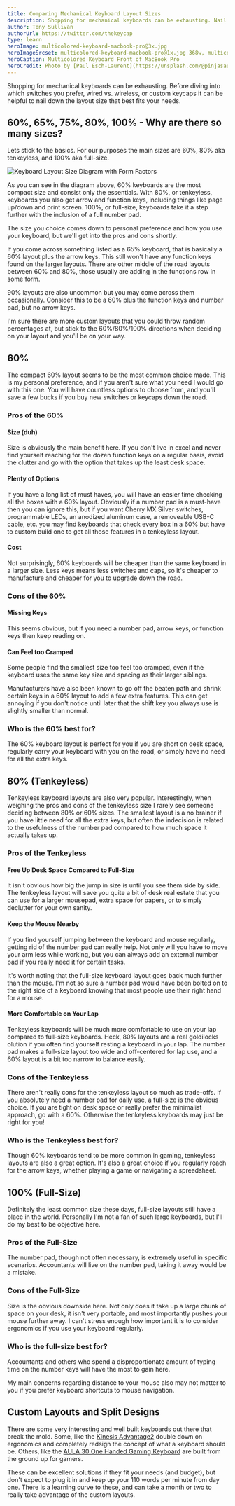 ```yaml
---
title: Comparing Mechanical Keyboard Layout Sizes
description: Shopping for mechanical keyboards can be exhausting. Nail down the keyboard layout size that best fits your needs to narrow down the search early.
author: Tony Sullivan
authorUrl: https://twitter.com/thekeycap
type: learn
heroImage: multicolored-keyboard-macbook-pro@3x.jpg
heroImageSrcset: multicolored-keyboard-macbook-pro@1x.jpg 368w, multicolored-keyboard-macbook-pro@2x.jpg 736w, multicolored-keyboard-macbook-pro@3x.jpg 1104w
heroCaption: Multicolored Keyboard Front of MacBook Pro
heroCredit: Photo by [Paul Esch-Laurent](https://unsplash.com/@pinjasaur)
---
```


Shopping for mechanical keyboards can be exhausting. Before diving into which switches you prefer, wired vs. wireless, or custom keycaps it can be helpful to nail down the layout size that best fits your needs.

## 60%, 65%, 75%, 80%, 100% - Why are there so many sizes?

Lets stick to the basics. For our purposes the main sizes are 60%, 80% aka tenkeyless, and 100% aka full-size.

![Keyboard Layout Size Diagram with Form Factors](https://upload.wikimedia.org/wikipedia/commons/3/37/ANSI_Keyboard_Layout_Diagram_with_Form_Factor.svg 'Keyboard Layout Size Diagram with Form Factors')

As you can see in the diagram above, 60% keyboards are the most compact size and consist only the essentials. With 80%, or tenkeyless, keyboards you also get arrow and function keys, including things like page up/down and print screen. 100%, or full-size, keyboards take it a step further with the inclusion of a full number pad.

The size you choice comes down to personal preference and how you use your keyboard, but we'll get into the pros and cons shortly.

If you come across something listed as a 65% keyboard, that is basically a 60% layout plus the arrow keys. This still won't have any function keys found on the larger layouts. There are other middle of the road layouts between 60% and 80%, those usually are adding in the functions row in some form.

90% layouts are also uncommon but you may come across them occasionally. Consider this to be a 60% plus the function keys and number pad, but no arrow keys.

I'm sure there are more custom layouts that you could throw random percentages at, but stick to the 60%/80%/100% directions when deciding on your layout and you'll be on your way.

## 60%

The compact 60% layout seems to be the most common choice made. This is my personal preference, and if you aren't sure what you need I would go with this one. You will have countless options to choose from, and you'll save a few bucks if you buy new switches or keycaps down the road.

### Pros of the 60%

#### Size (duh)

Size is obviously the main benefit here. If you don't live in excel and never find yourself reaching for the dozen function keys on a regular basis, avoid the clutter and go with the option that takes up the least desk space.

#### Plenty of Options

If you have a long list of must haves, you will have an easier time checking all the boxes with a 60% layout. Obviously if a number pad is a must-have then you can ignore this, but if you want Cherry MX Silver switches, programmable LEDs, an anodized aluminum case, a removeable USB-C cable, etc. you may find keyboards that check every box in a 60% but have to custom build one to get all those features in a tenkeyless layout.

#### Cost

Not surprisingly, 60% keyboards will be cheaper than the same keyboard in a larger size. Less keys means less switches and caps, so it's cheaper to manufacture and cheaper for you to upgrade down the road.

### Cons of the 60%

#### Missing Keys

This seems obvious, but if you need a number pad, arrow keys, or function keys then keep reading on.

#### Can Feel too Cramped

Some people find the smallest size too feel too cramped, even if the keyboard uses the same key size and spacing as their larger siblings.

Manufacturers have also been known to go off the beaten path and shrink certain keys in a 60% layout to add a few extra features. This can get annoying if you don't notice until later that the shift key you always use is slightly smaller than normal.

### Who is the 60% best for?

The 60% keyboard layout is perfect for you if you are short on desk space, regularly carry your keyboard with you on the road, or simply have no need for all the extra keys.

## 80% (Tenkeyless)

Tenkeyless keyboard layouts are also very popular. Interestingly, when weighing the pros and cons of the tenkeyless size I rarely see someone deciding between 80% or 60% sizes. The smallest layout is a no brainer if you have little need for all the extra keys, but often the indecision is related to the usefulness of the number pad compared to how much space it actually takes up.

### Pros of the Tenkeyless

#### Free Up Desk Space Compared to Full-Size

It isn't obvious how big the jump in size is until you see them side by side. The tenkeyless layout will save you quite a bit of desk real estate that you can use for a larger mousepad, extra space for papers, or to simply declutter for your own sanity.

#### Keep the Mouse Nearby

If you find yourself jumping between the keyboard and mouse regularly, getting rid of the number pad can really help. Not only will you have to move your arm less while working, but you can always add an external number pad if you really need it for certain tasks.

It's worth noting that the full-size keyboard layout goes back much further than the mouse. I'm not so sure a number pad would have been bolted on to the right side of a keyboard knowing that most people use their right hand for a mouse.

#### More Comfortable on Your Lap

Tenkeyless keyboards will be much more comfortable to use on your lap compared to full-size keyboards. Heck, 80% layouts are a real goldilocks olution if you often find yourself resting a keyboard in your lap. The number pad makes a full-size layout too wide and off-centered for lap use, and a 60% layout is a bit too narrow to balance easily.

### Cons of the Tenkeyless

There aren't really cons for the tenkeyless layout so much as trade-offs. If you absolutely need a number pad for daily use, a full-size is the obvious choice. If you are tight on desk space or really prefer the minimalist approach, go with a 60%. Otherwise the tenkeyless keyboards may just be right for you!

### Who is the Tenkeyless best for?

Though 60% keyboards tend to be more common in gaming, tenkeyless layouts are also a great option. It's also a great choice if you regularly reach for the arrow keys, whether playing a game or navigating a spreadsheet.

## 100% (Full-Size)

Definitely the least common size these days, full-size layouts still have a place in the world. Personally I'm not a fan of such large keyboards, but I'll do my best to be objective here.

### Pros of the Full-Size

The number pad, though not often necessary, is extremely useful in specific scenarios. Accountants will live on the number pad, taking it away would be a mistake.

### Cons of the Full-Size

Size is the obvious downside here. Not only does it take up a large chunk of space on your desk, it isn't very portable, and most importantly pushes your mouse further away. I can't stress enough how important it is to consider ergonomics if you use your keyboard regularly.

### Who is the full-size best for?

Accountants and others who spend a disproportionate amount of typing time on the number keys will have the most to gain here.

My main concerns regarding distance to your mouse also may not matter to you if you prefer keyboard shortcuts to mouse navigation.

## Custom Layouts and Split Designs

There are some very interesting and well built keyboards out there that break the mold. Some, like the [Kinesis Advantage2](https://www.amazon.com/Kinesis-Advantage2-Ergonomic-Keyboard-KB600/dp/B01KR1C5PY) double down on ergonomics and completely redsign the concept of what a keyboard should be. Others, like the [AULA 30 One Handed Gaming Keyboard](https://www.amazon.com/AULA-Progammable-Handed-Merchanical-Keyboard/dp/B0728P6DR5) are built from the ground up for gamers.

These can be excellent solutions if they fit your needs (and budget), but don't expect to plug it in and keep up your 110 words per minute from day one. There is a learning curve to these, and can take a month or two to really take advantage of the custom layouts.
